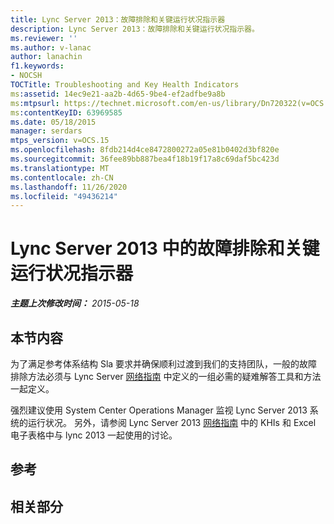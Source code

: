 ```yaml
---
title: Lync Server 2013：故障排除和关键运行状况指示器
description: Lync Server 2013：故障排除和关键运行状况指示器。
ms.reviewer: ''
ms.author: v-lanac
author: lanachin
f1.keywords:
- NOCSH
TOCTitle: Troubleshooting and Key Health Indicators
ms:assetid: 14ec9e21-aa2b-4d65-9be4-ef2adfbe9a8b
ms:mtpsurl: https://technet.microsoft.com/en-us/library/Dn720322(v=OCS.15)
ms:contentKeyID: 63969585
ms.date: 05/18/2015
manager: serdars
mtps_version: v=OCS.15
ms.openlocfilehash: 8fdb214d4ce8472800272a05e81b0402d3bf820e
ms.sourcegitcommit: 36fee89bb887bea4f18b19f17a8c69daf5bc423d
ms.translationtype: MT
ms.contentlocale: zh-CN
ms.lasthandoff: 11/26/2020
ms.locfileid: "49436214"
---
```

# <a name="troubleshooting-and-key-health-indicators-in-lync-server-2013"></a>Lync Server 2013 中的故障排除和关键运行状况指示器

<div data-xmlns="http://www.w3.org/1999/xhtml">

<div class="topic" data-xmlns="http://www.w3.org/1999/xhtml" data-msxsl="urn:schemas-microsoft-com:xslt" data-cs="https://msdn.microsoft.com/">

<div data-asp="https://msdn2.microsoft.com/asp">



</div>

<div id="mainSection">

<div id="mainBody">

<span> </span>

_**主题上次修改时间：** 2015-05-18_

<div>

## <a name="in-this-section"></a>本节内容

为了满足参考体系结构 Sla 要求并确保顺利过渡到我们的支持团队，一般的故障排除方法必须与 Lync Server [网络指南](https://go.microsoft.com/fwlink/p/?linkid=390677) 中定义的一组必需的疑难解答工具和方法一起定义。

强烈建议使用 System Center Operations Manager 监视 Lync Server 2013 系统的运行状况。 另外，请参阅 Lync Server 2013 [网络指南](https://go.microsoft.com/fwlink/p/?linkid=390677) 中的 KHIs 和 Excel 电子表格中与 lync 2013 一起使用的讨论。

</div>

<div>

## <a name="reference"></a>参考

</div>

<div>

## <a name="related-sections"></a>相关部分

</div>

</div>

<span> </span>

</div>

</div>

</div>

